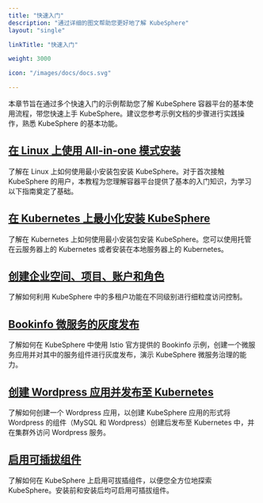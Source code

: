 ```yaml
---
title: "快速入门"
description: "通过详细的图文帮助您更好地了解 KubeSphere"
layout: "single"

linkTitle: "快速入门"

weight: 3000

icon: "/images/docs/docs.svg"

---
```


本章节旨在通过多个快速入门的示例帮助您了解 KubeSphere 容器平台的基本使用流程，带您快速上手 KubeSphere。建议您参考示例文档的步骤进行实践操作，熟悉 KubeSphere 的基本功能。

## [在 Linux 上使用 All-in-one 模式安装](../quick-start/all-in-one-on-linux/)

了解在 Linux 上如何使用最小安装包安装 KubeSphere。对于首次接触 KubeSphere 的用户，本教程为您理解容器平台提供了基本的入门知识，为学习以下指南奠定了基础。

## [在 Kubernetes 上最小化安装 KubeSphere](../quick-start/minimal-kubesphere-on-k8s/)

了解在 Kubernetes 上如何使用最小安装包安装 KubeSphere。您可以使用托管在云服务器上的 Kubernetes 或者安装在本地服务器上的 Kubernetes。

## [创建企业空间、项目、账户和角色](../quick-start/create-workspace-and-project/)

了解如何利用 KubeSphere 中的多租户功能在不同级别进行细粒度访问控制。

## [Bookinfo 微服务的灰度发布](../quick-start/deploy-bookinfo-to-k8s/)

了解如何在 KubeSphere 中使用 Istio 官方提供的 Bookinfo 示例，创建一个微服务应用并对其中的服务组件进行灰度发布，演示 KubeSphere 微服务治理的能力。

## [创建 Wordpress 应用并发布至 Kubernetes](../quick-start/wordpress-deployment/)

了解如何创建一个 Wordpress 应用，以创建 KubeSphere 应用的形式将 Wordpress 的组件（MySQL 和 Wordpress）创建后发布至 Kubernetes 中，并在集群外访问 Wordpress 服务。

## [启用可插拔组件](../quick-start/enable-pluggable-components/)

了解如何在 KubeSphere 上启用可拔插组件，以便您全方位地探索 KubeSphere。安装前和安装后均可启用可插拔组件。
